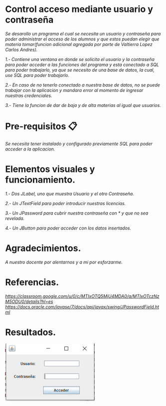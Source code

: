 # Control acceso mediante usuario y contraseña

*Se desarollo un programa el cual se necesita un usuario y contraseña para poder administrar el acceso de los alumnos y que estos puedan elegir que materia tomar(funcion adicional agregada por parte de Valtierra Lopez Carlos Andres).*

*1.- Contiene una ventana en donde se solicita el usuario y la contraseña para poder acceder a las funciones del programa y esta conectado a SQL para poder trabajarlo, ya que se necesito de una base de datos, la cual, use SQL para poder trabajarlo.*

*2.- En caso de no tenerlo conectado a nuestra base de datos, no se puede trabajar con la aplicacion y mandara error al momento de ingresar nuestras credenciales.*

*3.- Tiene la funcion de dar de baja y de alta materias al igual que usuarios.*

# Pre-requisitos 📋

*Se necesita tener instalado y configurado previamente SQL para poder acceder a la aplicacion.*

# Elementos visuales y funcionamiento.

*1.- Dos JLabel, uno que muestra Usuario y el otro Contraseña.*

*2.- Un JTextField para poder introducir nuestras licencias.*

*3.- Un JPassword para cubrir nuestra contraseña con * y que no sea revelada.*

*4.- Un JButton para poder acceder con los datos insertados.*

# Agradecimientos. 

 *A nuestro docente por alentarnos y a mi por esforzarme.*
 
 # Referencias.
 
 *https://classroom.google.com/u/0/c/MTIxOTQ5MjU4MDA0/a/MTIxOTczNzM5ODU0/details?hl=es*
 *https://docs.oracle.com/javase/7/docs/api/javax/swing/JPasswordField.html*
 
 # Resultados.
![](figures/logo_rmarkdown.png)
 
